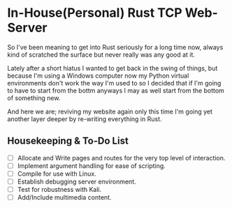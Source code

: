 # In-House(Personal) Rust TCP Web-Server

So I've been meaning to get into Rust seriously for a long time now, always kind of scratched the surface but never really was any good at it.  

Lately after a short hiatus I wanted to get back in the swing of things, but because I'm using a Windows computer now my Python virtual environments don't work the way I'm used to so I decided that if I'm going to have to start from the bottm anyways I may as well start from the bottom of something new.  

And here we are; reviving my website again only this time I'm going yet another layer deeper by re-writing everything in Rust.


## Housekeeping & To-Do List

- [ ] Allocate and Write pages and routes for the very top level of interaction.
- [ ] Implement argument handling for ease of scripting.
- [ ] Compile for use with Linux.
- [ ] Establish debugging server environment.
- [ ] Test for robustness with Kali.
- [ ] Add/Include multimedia content.
